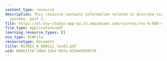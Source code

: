 ```yaml
---
content_type: resource
description: This resource contains information related to discrete-time signals and
  systems, part 2.
file: https://ol-ocw-studio-app-qa.s3.amazonaws.com/courses/res-6-008-digital-signal-processing-spring-2011/b80e11f814bd32be987a6264e605b5f8_MITRES_6_008S11_lec03.pdf
file_type: application/pdf
learning_resource_types: []
ocw_type: OCWFile
resourcetype: Document
title: MITRES_6_008S11_lec03.pdf
uid: b80e11f8-14bd-32be-987a-6264e605b5f8
---
```

